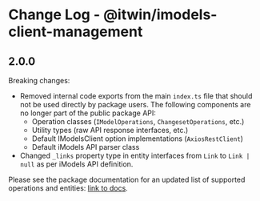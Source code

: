 # Change Log - @itwin/imodels-client-management 

## 2.0.0

Breaking changes:
- Removed internal code exports from the main `index.ts` file that should not be used directly by package users. The following components are no longer part of the public package API:
  - Operation classes (`IModelOperations`, `ChangesetOperations`, etc.)
  - Utility types (raw API response interfaces, etc.)
  - Default IModelsClient option implementations (`AxiosRestClient`)
  - Default iModels API parser class
- Changed `_links` property type in entity interfaces from `Link` to `Link | null` as per iModels API definition.

Please see the package documentation for an updated list of supported operations and entities: [link to docs](https://github.com/iTwin/imodels-clients/blob/main/docs/IModelsClientManagement.md).